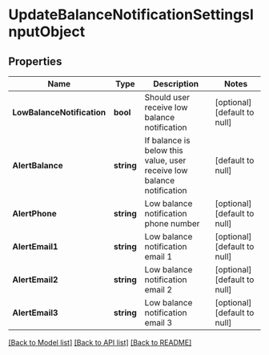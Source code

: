 # UpdateBalanceNotificationSettingsInputObject

## Properties
Name | Type | Description | Notes
------------ | ------------- | ------------- | -------------
**LowBalanceNotification** | **bool** | Should user receive low balance notification | [optional] [default to null]
**AlertBalance** | **string** | If balance is below this value, user receive low balance notification | [default to null]
**AlertPhone** | **string** | Low balance notification phone number | [optional] [default to null]
**AlertEmail1** | **string** | Low balance notification email 1 | [optional] [default to null]
**AlertEmail2** | **string** | Low balance notification email 2 | [optional] [default to null]
**AlertEmail3** | **string** | Low balance notification email 3 | [optional] [default to null]

[[Back to Model list]](../README.md#documentation-for-models) [[Back to API list]](../README.md#documentation-for-api-endpoints) [[Back to README]](../README.md)


